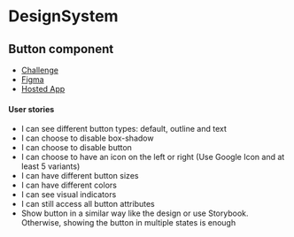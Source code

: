 # DesignSystem


## Button component
- [Challenge](https://devchallenges.io/challenges/ohgVTyJCbm5OZyTB2gNY)
- [Figma](https://www.figma.com/file/vfMDJhGGnqfaskO2aud06o/button-component?node-id=0%3A1)
- [Hosted App](https://mateuszfranke.github.io/design-system/)

#### User stories
- I can see different button types: default, outline and text
- I can choose to disable box-shadow
- I can choose to disable button
- I can choose to have an icon on the left or right (Use Google Icon and at least 5 variants)
- I can have different button sizes
- I can have different colors
- I can see visual indicators
- I can still access all button attributes
- Show button in a similar way like the design or use Storybook. Otherwise, showing the button in multiple states is enough

